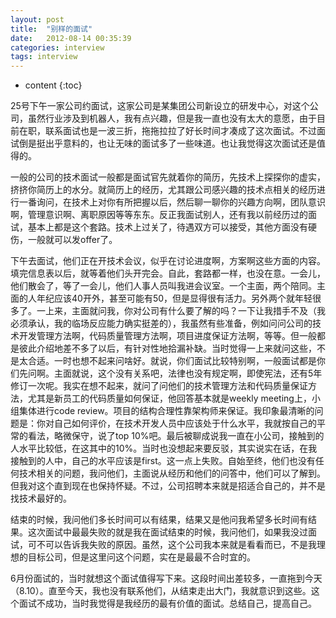 ```yaml
---
layout: post
title:  "别样的面试"
date:   2012-08-14 00:35:39
categories: interview
tags: interview
---
```


* content
{:toc}

25号下午一家公司约面试，这家公司是某集团公司新设立的研发中心，对这个公司，虽然行业涉及到机器人，我有点兴趣，但是我一直也没有太大的意愿，由于目前在职，联系面试也是一波三折，拖拖拉拉了好长时间才凑成了这次面试。不过面试倒是挺出乎意料的，也让无味的面试多了一些味道。也让我觉得这次面试还是值得的。

一般的公司的技术面试一般都是面试官先就着你的简历，先技术上探探你的虚实，挤挤你简历上的水分。就简历上的经历，尤其跟公司感兴趣的技术点相关的经历进行一番询问，在技术上对你有所把握以后，然后聊一聊你的兴趣方向啊，团队意识啊，管理意识啊、离职原因等等东东。反正我面试别人，还有我以前经历过的面试，基本上都是这个套路。技术上过关了，待遇双方可以接受，其他方面没有硬伤，一般就可以发offer了。

下午去面试，他们正在开技术会议，似乎在讨论进度啊，方案啊这些方面的内容。填完信息表以后，就等着他们头开完会。自此，套路都一样，也没在意。一会儿，他们散会了，等了一会儿，他们人事人员叫我进会议室。一个主面，两个陪同。主面的人年纪应该40开外，甚至可能有50，但是显得很有活力。另外两个就年轻很多了。一上来，主面就问我，你对公司有什么要了解的吗？一下让我措手不及（我必须承认，我的临场反应能力确实挺差的），我虽然有些准备，例如问问公司的技术开发管理方法啊，代码质量管理方法啊，项目进度保证方法啊，等等。但一般都是彼此介绍地差不多了以后，有针对性地拾漏补缺。当时觉得一上来就问这些，不是太合适。一时也想不起来问啥好。就说，你们面试比较特别啊，一般面试都是你们先问啊。主面就说，这个没有关系吧，法律也没有规定啊，即使宪法，还有5年修订一次呢。我实在想不起来，就问了问他们的技术管理方法和代码质量保证方法，尤其是新员工的代码质量如何保证，他回答基本就是weekly meeting上，小组集体进行code review。项目的结构合理性靠架构师来保证。我印象最清晰的问题是：你对自己如何评价，在技术开发人员中应该处于什么水平，我就按自己的平常的看法，略微保守，说了top 10%吧。最后被聊成说我一直在小公司，接触到的人水平比较低，在这其中的10%。当时也没想起来要反驳，其实说实在话，在我接触到的人中，自己的水平应该是first。这一点上失败。自始至终，他们也没有任何技术相关的问题，我问他们，主面说从经历和他们的问答中，他们可以了解到。但我对这个直到现在也保持怀疑。不过，公司招聘本来就是招适合自己的，并不是找技术最好的。

结束的时候，我问他们多长时间可以有结果，结果又是他问我希望多长时间有结果。这次面试中最最失败的就是我在面试结束的时候，我问他们，如果我没过面试，可不可以告诉我失败的原因。虽然，这个公司我本来就是看看而已，不是我理想的目标公司，但是这里问这个问题，实在是最最不合时宜的。

6月份面试的，当时就想这个面试值得写下来。这段时间出差较多，一直拖到今天（8.10）。直至今天，我也没有联系他们，从结束走出大门，我就意识到这些。这个面试不成功，当时我觉得是我经历的最有价值的面试。总结自己，提高自己。